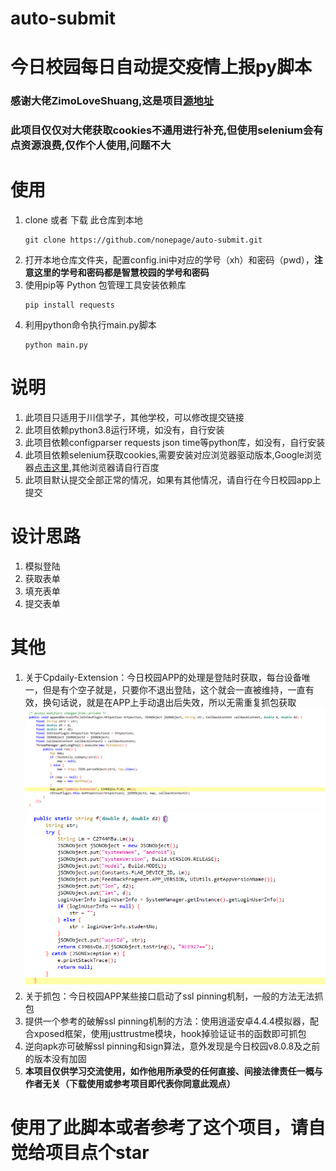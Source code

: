 # auto-submit
# 今日校园每日自动提交疫情上报py脚本
### 感谢大佬ZimoLoveShuang,这是项目[源地址](https://github.com/ZimoLoveShuang/auto-submit)
### 此项目仅仅对大佬获取cookies不通用进行补充,但使用selenium会有点资源浪费,仅作个人使用,问题不大
# 使用
1. clone 或者 下载 此仓库到本地
    ```shell script
    git clone https://github.com/nonepage/auto-submit.git
    ```
2. 打开本地仓库文件夹，配置config.ini中对应的学号（xh）和密码（pwd），**注意这里的学号和密码都是智慧校园的学号和密码**
3. 使用pip等 Python 包管理工具安装依赖库
    ```shell script
    pip install requests
    ```
4. 利用python命令执行main.py脚本
    ```shell script
    python main.py
    ```

# 说明
1. 此项目只适用于川信学子，其他学校，可以修改提交链接
2. 此项目依赖python3.8运行环境，如没有，自行安装
3. 此项目依赖configparser requests json time等python库，如没有，自行安装
4. 此项目依赖selenium获取cookies,需要安装对应浏览器驱动版本,Google浏览器[点击这里](https://chromedriver.storage.googleapis.com/index.html),其他浏览器请自行百度
5. 此项目默认提交全部正常的情况，如果有其他情况，请自行在今日校园app上提交

# 设计思路
1. 模拟登陆
2. 获取表单
3. 填充表单
4. 提交表单

# 其他
1. 关于Cpdaily-Extension：今日校园APP的处理是登陆时获取，每台设备唯一，但是有个空子就是，只要你不退出登陆，这个就会一直被维持，一直有效，换句话说，就是在APP上手动退出后失效，所以无需重复抓包获取
![意外发现：Cpdaily-Extension](screenshots/13d573c2.png)
![意外发现：Cpdaily-Extension](screenshots/e5f77237.png)
2. 关于抓包：今日校园APP某些接口启动了ssl pinning机制，一般的方法无法抓包
3. 提供一个参考的破解ssl pinning机制的方法：使用逍遥安卓4.4.4模拟器，配合xposed框架，使用justtrustme模块，hook掉验证证书的函数即可抓包
4. 逆向apk亦可破解ssl pinning和sign算法，意外发现是今日校园v8.0.8及之前的版本没有加固
5. **本项目仅供学习交流使用，如作他用所承受的任何直接、间接法律责任一概与作者无关（下载使用或参考项目即代表你同意此观点）**
# 使用了此脚本或者参考了这个项目，请自觉给项目点个star
